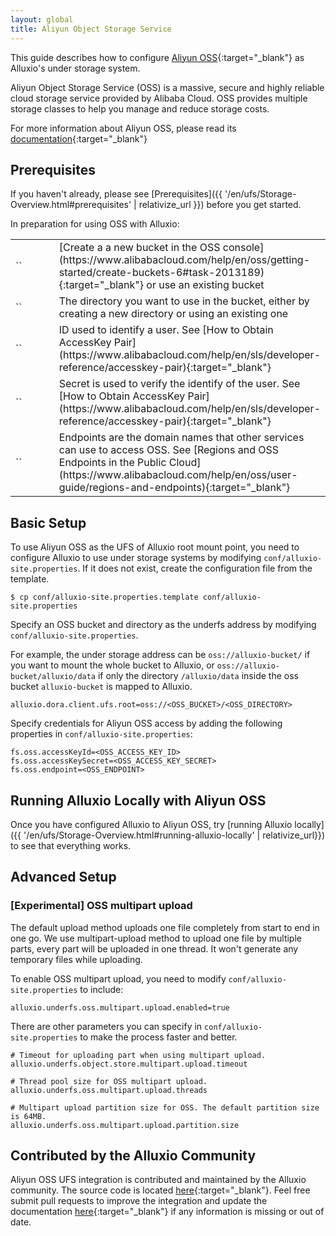 ```yaml
---
layout: global
title: Aliyun Object Storage Service
---
```



This guide describes how to configure [Aliyun OSS](https://intl.aliyun.com/product/oss){:target="_blank"} as Alluxio's under storage system. 

Aliyun Object Storage Service (OSS) is a massive, secure and highly reliable cloud storage service provided by Alibaba Cloud. OSS provides multiple storage classes to help you manage and reduce storage costs.

For more information about Aliyun OSS, please read its [documentation](https://www.alibabacloud.com/help/en/oss/){:target="_blank"}

## Prerequisites

If you haven't already, please see [Prerequisites]({{ '/en/ufs/Storage-Overview.html#prerequisites' | relativize_url }}) before you get started.

In preparation for using OSS with Alluxio:
<table class="table table-striped">
    <tr>
        <td markdown="span" style="width:30%">`<OSS_BUCKET>`</td>
        <td markdown="span">[Create a a new bucket in the OSS console](https://www.alibabacloud.com/help/en/oss/getting-started/create-buckets-6#task-2013189){:target="_blank"} or use an existing bucket</td>
    </tr>
    <tr>
        <td markdown="span" style="width:30%">`<OSS_DIRECTORY>`</td>
        <td markdown="span">The directory you want to use in the bucket, either by creating a new directory or using an existing one</td>
    </tr>
    <tr>
        <td markdown="span" style="width:30%">`<OSS_ACCESS_KEY_ID>`</td>
        <td markdown="span">ID used to identify a user. See [How to Obtain AccessKey Pair](https://www.alibabacloud.com/help/en/sls/developer-reference/accesskey-pair){:target="_blank"}</td>
    </tr>
    <tr>
        <td markdown="span" style="width:30%">`<OSS_ACCESS_KEY_SECRET>`</td>
        <td markdown="span">Secret is used to verify the identify of the user. See [How to Obtain AccessKey Pair](https://www.alibabacloud.com/help/en/sls/developer-reference/accesskey-pair){:target="_blank"}</td>
    </tr>
    <tr>
        <td markdown="span" style="width:30%">`<OSS_ENDPOINT>`</td>
        <td markdown="span">Endpoints are the domain names that other services can use to access OSS. See [Regions and OSS Endpoints in the Public Cloud](https://www.alibabacloud.com/help/en/oss/user-guide/regions-and-endpoints){:target="_blank"}</td>
    </tr>
</table>

## Basic Setup

To use Aliyun OSS as the UFS of Alluxio root mount point, you need to configure Alluxio to use under storage systems by modifying `conf/alluxio-site.properties`. If it does not exist, create the configuration file from the template.

```shell
$ cp conf/alluxio-site.properties.template conf/alluxio-site.properties
```
Specify an OSS bucket and directory as the underfs address by modifying `conf/alluxio-site.properties`. 

For example, the under storage address can be `oss://alluxio-bucket/` if
you want to mount the whole bucket to Alluxio, or `oss://alluxio-bucket/alluxio/data` if only the directory `/alluxio/data`
inside the oss bucket `alluxio-bucket` is mapped to Alluxio.

```properties
alluxio.dora.client.ufs.root=oss://<OSS_BUCKET>/<OSS_DIRECTORY>
``` 

Specify credentials for Aliyun OSS access by adding the following properties in `conf/alluxio-site.properties`:

```properties
fs.oss.accessKeyId=<OSS_ACCESS_KEY_ID>
fs.oss.accessKeySecret=<OSS_ACCESS_KEY_SECRET>
fs.oss.endpoint=<OSS_ENDPOINT>
```

## Running Alluxio Locally with Aliyun OSS

Once you have configured Alluxio to Aliyun OSS, try [running Alluxio locally]({{ '/en/ufs/Storage-Overview.html#running-alluxio-locally' | relativize_url}}) to see that everything works.

## Advanced Setup

### [Experimental] OSS multipart upload

The default upload method uploads one file completely from start to end in one go. We use multipart-upload method to upload one file by multiple parts, every part will be uploaded in one thread. It won't generate any temporary files while uploading.

To enable OSS multipart upload, you need to modify `conf/alluxio-site.properties` to include:

```properties
alluxio.underfs.oss.multipart.upload.enabled=true
```

There are other parameters you can specify in `conf/alluxio-site.properties` to make the process faster and better.

```properties
# Timeout for uploading part when using multipart upload.
alluxio.underfs.object.store.multipart.upload.timeout
```
```properties
# Thread pool size for OSS multipart upload.
alluxio.underfs.oss.multipart.upload.threads
```
```properties
# Multipart upload partition size for OSS. The default partition size is 64MB. 
alluxio.underfs.oss.multipart.upload.partition.size
```

## Contributed by the Alluxio Community

Aliyun OSS UFS integration is contributed and maintained by the Alluxio community.
The source code is located [here](https://github.com/Alluxio/alluxio/tree/main/dora/underfs/oss){:target="_blank"}.
Feel free submit pull requests to improve the integration and update 
the documentation [here](https://github.com/Alluxio/alluxio/blob/main/docs/en/ufs/Aliyun-OSS.md){:target="_blank"} 
if any information is missing or out of date.
